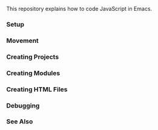 This repository explains how to code JavaScript in Emacs.

### Setup
### Movement
### Creating Projects
### Creating Modules
### Creating HTML Files
### Debugging
### See Also
